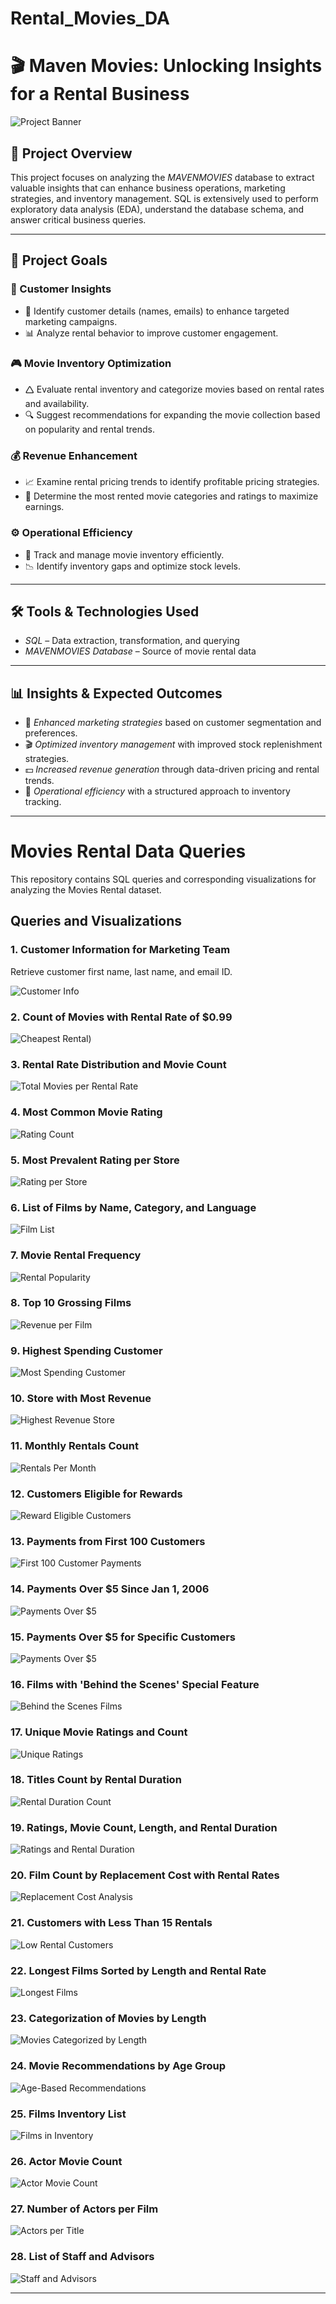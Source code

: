 # Rental_Movies_DA
# 🎬 Maven Movies: Unlocking Insights for a Rental Business

![Project Banner](https://github.com/Sayali821/Mavenmovies/blob/200eb076804152c5e1ba46638a60a3a5d01c34c1/banner.jpg)

## 📌 Project Overview
This project focuses on analyzing the *MAVENMOVIES* database to extract valuable insights that can enhance business operations, marketing strategies, and inventory management. SQL is extensively used to perform exploratory data analysis (EDA), understand the database schema, and answer critical business queries.


---

## 🎯 Project Goals

### 🛒 Customer Insights

- 📌 Identify customer details (names, emails) to enhance targeted marketing campaigns.
- 📊 Analyze rental behavior to improve customer engagement.

### 🎮 Movie Inventory Optimization

- 🛆 Evaluate rental inventory and categorize movies based on rental rates and availability.
- 🔍 Suggest recommendations for expanding the movie collection based on popularity and rental trends.

### 💰 Revenue Enhancement

- 📈 Examine rental pricing trends to identify profitable pricing strategies.
- 🎥 Determine the most rented movie categories and ratings to maximize earnings.

### ⚙️ Operational Efficiency

- 📌 Track and manage movie inventory efficiently.
- 📉 Identify inventory gaps and optimize stock levels.

---

## 🛠️ Tools & Technologies Used
- *SQL* – Data extraction, transformation, and querying
- *MAVENMOVIES Database* – Source of movie rental data

---

## 📊 Insights & Expected Outcomes
- 📢 *Enhanced marketing strategies* based on customer segmentation and preferences.
- 🎬 *Optimized inventory management* with improved stock replenishment strategies.
- 💵 *Increased revenue generation* through data-driven pricing and rental trends.
- 📌 *Operational efficiency* with a structured approach to inventory tracking.

---

# Movies Rental Data Queries

This repository contains SQL queries and corresponding visualizations for analyzing the Movies Rental dataset.

## Queries and Visualizations

### 1. Customer Information for Marketing Team
Retrieve customer first name, last name, and email ID.

![Customer Info](https://github.com/Alima39/Rental_Movies_DA/blob/main/Outputs/EMAIL_ID_LIST.png)

### 2. Count of Movies with Rental Rate of $0.99
![Cheapest Rental](https://github.com/Alima39/Rental_Movies_DA/blob/main/Outputs/Rental%20rate%20and%20Movie%20Count.PNG))

### 3. Rental Rate Distribution and Movie Count
![Total Movies per Rental Rate](https://github.com/Athu087/Movies_rental/blob/1dfa0affc2a0cd10a1b955543baf23680ec0fcac/images/TOTAL_NO_OF_MOVIES.png)

### 4. Most Common Movie Rating
![Rating Count](https://github.com/Alima39/Rental_Movies_DA/blob/main/Outputs/Most%20Common%20Movie%20Rating.PNG)

### 5. Most Prevalent Rating per Store
![Rating per Store](https://github.com/Alima39/Rental_Movies_DA/blob/main/Outputs/Prevalent%20Rating%20per%20Store.PNG)

### 6. List of Films by Name, Category, and Language
![Film List](https://github.com/Alima39/Rental_Movies_DA/blob/main/Outputs/TLC.png)

### 7. Movie Rental Frequency
![Rental Popularity](https://github.com/Alima39/Rental_Movies_DA/blob/main/Outputs/popularity.png)

### 8. Top 10 Grossing Films
![Revenue per Film](https://github.com/Alima39/Rental_Movies_DA/blob/main/Outputs/REVENUE.png)

### 9. Highest Spending Customer
![Most Spending Customer](https://github.com/Alima39/Rental_Movies_DA/blob/main/Outputs/MOST_SPENDING_CUSTOMER.png)

### 10. Store with Most Revenue
![Highest Revenue Store](https://github.com/Alima39/Rental_Movies_DA/blob/main/Outputs/MOST_REVENUE.png)

### 11. Monthly Rentals Count
![Rentals Per Month](https://github.com/Alima39/Rental_Movies_DA/blob/main/Outputs/RENTALS_PER_MONTH.png)

### 12. Customers Eligible for Rewards
![Reward Eligible Customers](https://github.com/Alima39/Rental_Movies_DA/blob/main/Outputs/REWARD_VIA_PHONE.png)

### 13. Payments from First 100 Customers
![First 100 Customer Payments](https://github.com/Alima39/Rental_Movies_DA/blob/main/Outputs/FIRST_100_CUSTOMER_PAYMENTS.png)

### 14. Payments Over $5 Since Jan 1, 2006
![Payments Over $5](https://github.com/Alima39/Rental_Movies_DA/blob/main/Outputs/JAN_06_2006.png)

### 15. Payments Over $5 for Specific Customers
![Payments Over $5](https://github.com/Alima39/Rental_Movies_DA/blob/main/Outputs/PAYMENTS_OVER_%245.png)

### 16. Films with 'Behind the Scenes' Special Feature
![Behind the Scenes Films](https://github.com/Alima39/Rental_Movies_DA/blob/main/Outputs/BTS.png)

### 17. Unique Movie Ratings and Count
![Unique Ratings](https://github.com/Alima39/Rental_Movies_DA/blob/main/Outputs/UNI_MOVIES_RATINGS_%26_NO_OF_MOVIES.png)

### 18. Titles Count by Rental Duration
![Rental Duration Count](https://github.com/Alima39/Rental_Movies_DA/blob/main/Outputs/SLICED_BY_RENTAL_RATE.png)

### 19. Ratings, Movie Count, Length, and Rental Duration
![Ratings and Rental Duration](https://github.com/Athu087/Movies_rental/blob/1dfa0affc2a0cd10a1b955543baf23680ec0fcac/images/COMPARE_WITH_RENTAL_DURATION.png)

### 20. Film Count by Replacement Cost with Rental Rates
![Replacement Cost Analysis](https://github.com/Athu087/Movies_rental/blob/1dfa0affc2a0cd10a1b955543baf23680ec0fcac/images/MIN_MAX_AVG.png)

### 21. Customers with Less Than 15 Rentals
![Low Rental Customers](https://github.com/Athu087/Movies_rental/blob/d5bf4597456956ee94bc974f6f54cd4122f0b2ff/images/less_15.png)

### 22. Longest Films Sorted by Length and Rental Rate
![Longest Films](https://github.com/Athu087/Movies_rental/blob/d5bf4597456956ee94bc974f6f54cd4122f0b2ff/images/longestfilms_sort.png)

### 23. Categorization of Movies by Length
![Movies Categorized by Length](https://github.com/Athu087/Movies_rental/blob/1dfa0affc2a0cd10a1b955543baf23680ec0fcac/images/SLICED_BY_RENTAL_RATE.png)

### 24. Movie Recommendations by Age Group
![Age-Based Recommendations](https://github.com/Athu087/Movies_rental/blob/1dfa0affc2a0cd10a1b955543baf23680ec0fcac/images/FIT_FOR_RECOMMENDATION.png)

### 25. Films Inventory List
![Films in Inventory](https://github.com/Athu087/Movies_rental/blob/1dfa0affc2a0cd10a1b955543baf23680ec0fcac/images/FILMS_IN_INVENTORY.png)

### 26. Actor Movie Count
![Actor Movie Count](https://github.com/Athu087/Movies_rental/blob/1dfa0affc2a0cd10a1b955543baf23680ec0fcac/images/NO_OF_FILMS_BY_ACTOR.png)

### 27. Number of Actors per Film
![Actors per Title](https://github.com/Athu087/Movies_rental/blob/1dfa0affc2a0cd10a1b955543baf23680ec0fcac/images/ACTOR_ASSOCIATED_WITH_TITLE.png)

### 28. List of Staff and Advisors
![Staff and Advisors](https://github.com/Athu087/Movies_rental/blob/1dfa0affc2a0cd10a1b955543baf23680ec0fcac/images/UNION.png)

---
